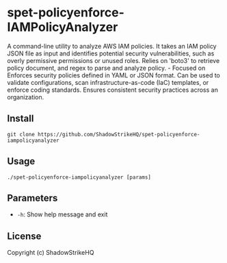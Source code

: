# spet-policyenforce-IAMPolicyAnalyzer
A command-line utility to analyze AWS IAM policies. It takes an IAM policy JSON file as input and identifies potential security vulnerabilities, such as overly permissive permissions or unused roles. Relies on 'boto3' to retrieve policy document, and regex to parse and analyze policy. - Focused on Enforces security policies defined in YAML or JSON format. Can be used to validate configurations, scan infrastructure-as-code (IaC) templates, or enforce coding standards. Ensures consistent security practices across an organization.

## Install
`git clone https://github.com/ShadowStrikeHQ/spet-policyenforce-iampolicyanalyzer`

## Usage
`./spet-policyenforce-iampolicyanalyzer [params]`

## Parameters
- `-h`: Show help message and exit

## License
Copyright (c) ShadowStrikeHQ
